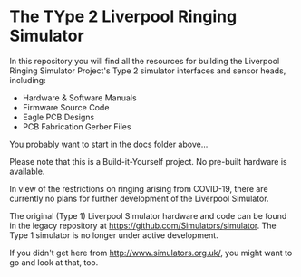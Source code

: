 # The TYpe 2 Liverpool Ringing Simulator

In this repository you will find all the resources for building the Liverpool Ringing Simulator Project's Type 2 simulator interfaces and sensor heads, including:
* Hardware & Software Manuals
* Firmware Source Code
* Eagle PCB Designs
* PCB Fabrication Gerber Files

You probably want to start in the docs folder above...

Please note that this is a Build-it-Yourself project. No pre-built hardware is available.

In view of the restrictions on ringing arising from COVID-19, there are currently no plans for further development of the Liverpool Simulator.

The original (Type 1) Liverpool Simulator hardware and code can be found in the legacy repository at https://github.com/Simulators/simulator. The Type 1 simulator is no longer under active development.

If you didn't get here from http://www.simulators.org.uk/, you might want to go and look at that, too.
